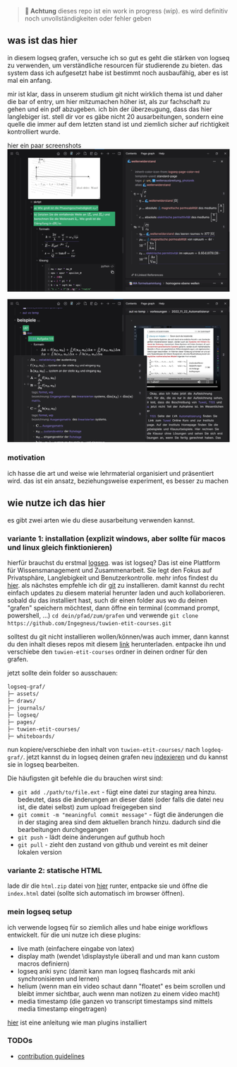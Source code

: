 > **🚧 Achtung**
dieses repo ist ein work in progress (wip). es wird definitiv noch unvollständigkeiten oder fehler geben 

## was ist das hier
in diesem logseq grafen, versuche ich so gut es geht die stärken von logseq zu verwenden, um verständliche resourcen für studierende zu bieten. das system dass ich aufgesetzt habe ist bestimmt noch ausbaufähig, aber es ist mal ein anfang.

mir ist klar, dass in unserem studium git nicht wirklich thema ist und daher die bar of entry, um hier mitzumachen höher ist, als zur fachschaft zu gehen und ein pdf abzugeben. ich bin der überzeugung, dass das hier langlebiger ist. stell dir vor es gäbe nicht 20 ausarbeitungen, sondern eine quelle die immer auf dem letzten stand ist und ziemlich sicher auf richtigkeit kontrolliert wurde.

hier ein paar screenshots  
![img](https://raw.githubusercontent.com/ingegneus/tuwien-etit-courses/refs/heads/main/assets/storages/uni-git-assets/ls-uni-screenshot-1.webp)

![img](https://raw.githubusercontent.com/ingegneus/tuwien-etit-courses/refs/heads/main/assets/storages/uni-git-assets/ls-uni-screenshot-2.webp)


### motivation
ich hasse die art und weise wie lehrmaterial organisiert und präsentiert wird. das ist ein ansatz, beziehungsweise experiment, es besser zu machen

## wie nutze ich das hier
es gibt zwei arten wie du diese ausarbeitung verwenden kannst.
### variante 1: installation (explizit windows, aber sollte für macos und linux gleich finktionieren)
hierfür brauchst du erstmal [logseq](https://github.com/logseq/logseq). was ist logseq? Das ist eine Plattform für Wissensmanagement und Zusammenarbeit. Sie legt den Fokus auf Privatsphäre, Langlebigkeit und Benutzerkontrolle. mehr infos findest du [hier](https://logseq.com/).
als nächstes empfehle ich dir [git](https://git-scm.com/downloads) zu installieren. damit kannst du recht einfach updates zu diesem material herunter laden und auch kollaborieren. sobald du das installiert hast, such dir einen folder aus wo du deinen "grafen" speichern möchtest, dann öffne ein terminal (command prompt, powershell, ...) 
`cd dein/pfad/zum/grafen` 
und verwende 
`git clone https://github.com/Ingegneus/tuwien-etit-courses.git`

solltest du git nicht installieren wollen/können/was auch immer, dann kannst du den inhalt dieses repos mit diesem [link](https://github.com/Ingegneus/tuwien-etit-courses/archive/refs/heads/main.zip) herunterladen. entpacke ihn und verschiebe den `tuwien-etit-courses` ordner in deinen ordner für den grafen. 

jetzt sollte dein folder so ausschauen:

```
logseq-graf/
├─ assets/
├─ draws/
├─ journals/
├─ logseq/
├─ pages/
├─ tuwien-etit-courses/
├─ whiteboards/
```

nun kopiere/verschiebe den inhalt von `tuwien-etit-courses/` nach `logdeq-graf/`. jetzt kannst du in logseq deinen grafen neu [indexieren](https://docs.logseq.com/#/page/63500411-87b0-4d62-a9ac-5b5418bc3201) und du kannst sie in logseq bearbeiten.

Die häufigsten git befehle die du brauchen wirst sind:  
- `git add ./path/to/file.ext` - fügt eine datei zur staging area hinzu. bedeutet, dass die änderungen an dieser datei (oder falls die datei neu ist, die datei selbst) zum upload freigegeben sind  
- `git commit -m "meaningful commit message"` - fügt die änderungen die in der staging area sind dem aktuellen branch hinzu. dadurch sind die bearbeitungen durchgegangen  
- `git push` -  lädt deine änderungen auf guthub hoch  
- `git pull` - zieht den zustand von github und vereint es mit deiner lokalen version  

### variante 2: statische HTML
lade dir die `html.zip` datei von [hier](https://github.com/Ingegneus/tuwien-etit-courses/releases) runter, entpacke sie und öffne die `index.html` datei (sollte sich automatisch im browser öffnen).

### mein logseq setup
ich verwende logseq für so ziemlich alles und habe einige workflows entwickelt. für die uni nutze ich diese plugins:  
- live math (einfachere eingabe von latex)  
- display math (wendet \displaystyle überall and und man kann custom macros definiern)  
- logseq anki sync (damit kann man logseq flashcards mit anki synchronisieren und lernen)  
- helium (wenn man ein video schaut dann "floatet" es beim scrollen und bleibt immer sichtbar, auch wenn man notizen zu einem video macht)  
- media timestamp (die ganzen vo transcript timestamps sind mittels media timestamp eingetragen)  

[hier](https://docs.logseq.com/#/page/plugins) ist eine anleitung wie man plugins installiert

### TODOs
- [contribution guidelines](https://github.com/Ingegneus/tuwien-etit-courses/blob/main/UNI-CONTRIBUTION.md)
